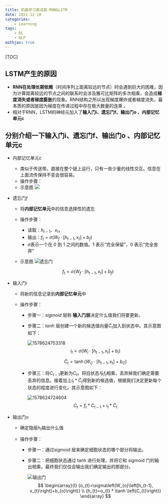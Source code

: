 ```yaml
---
title: 机器学习面试题-RNN&LSTM
date: 2021-12-10
categories: 
    - Learning
tags:  
    - DL
    - NLP
mathjax: true
---
```

<meta name="referrer" content="no-referrer"/>
[TOC]

## LSTM产生的原因

- **RNN在处理长期依赖**（时间序列上距离较远的节点）时会遇到巨大的困难，因为计算距离较远的节点之间的联系时会涉及雅可比矩阵的多次相乘，会造成**梯度消失或者梯度膨胀**的现象。RNN结构之所以出现梯度爆炸或者梯度消失，最本质的原因是因为梯度在传递过程中存在极大数量的连乘 。
- 相对于RNN，LSTM的神经元加入了**输入门i、遗忘门f、输出门o 、内部记忆单元c** 

<!-- more -->

## 分别介绍一下输入门i、遗忘门f、输出门o 、内部记忆单元c

- 内部记忆单元$c$

  -  类似于传送带。直接在整个链上运行，只有一些少量的线性交互。信息在上面流传保持不变会很容易。  
  - 操作步骤：
  - 示意图
    ![](https://img-blog.csdn.net/20170919124608594?watermark/2/text/aHR0cDovL2Jsb2cuY3Nkbi5uZXQvbHJlYWRlcmw=/font/5a6L5L2T/fontsize/400/fill/I0JBQkFCMA==/dissolve/70/gravity/SouthEast)

* 遗忘门$f$

  * 将**内部记忆单元**中的信息选择性的遗忘

  * 操作步骤：

    * 读取：$h_{t-1}$、$x_t$，
    * 输出：$f_{t}=\sigma\left(W_{f} \cdot\left[h_{t-1}, x_{t}\right]+b_{f}\right)$
    * $\sigma$表示一个在 0 到 1 之间的数值。1 表示“完全保留”，0 表示“完全舍弃”

  * 示意图
    ![遗忘门](https://pic4.zhimg.com/80/v2-11ca9e4a19504874202ac9880da9840f_1440w.jpg)

  $$
  f_{t}=\sigma\left(W_{f} \cdot\left[h_{t-1}, x_{t}\right]+b_{f}\right)
  $$

* 输入门$i$

  * 将新的信息记录到**内部记忆单元**中

  * 操作步骤：

    * 步骤一：$sigmoid$ 层称 **输入门层**决定什么值我们将要更新。

    * 步骤二：$tanh$ 层创建一个新的候选值向量$\tilde{C}_t$加入到状态中。其示意图如下：

      ![1578624753318](https://img-blog.csdn.net/20170301115512234?watermark/2/text/aHR0cDovL2Jsb2cuY3Nkbi5uZXQvSmVycl9feQ==/font/5a6L5L2T/fontsize/400/fill/I0JBQkFCMA==/dissolve/70/gravity/SouthEast)
      $$
      i_{t}=\sigma\left(W_{i} \cdot\left[h_{t-1}, x_{t}\right]+b_{i}\right)
      $$

      $$
      \tilde{C}_{t}=\tanh \left(W_{C} \cdot\left[h_{t-1}, x_{t}\right]+b_{C}\right)
      $$

    * 步骤三：将$C_{t-1}$更新为$C_{t}$。将旧状态与$f_t$相乘，丢弃掉我们确定需要丢弃的信息。接着加上$i_t * \tilde{C}_t$得到新的候选值，根据我们决定更新每个状态的程度进行变化。其示意图如下：

      ![1578624724604](https://img-blog.csdn.net/20170301120227745?watermark/2/text/aHR0cDovL2Jsb2cuY3Nkbi5uZXQvSmVycl9feQ==/font/5a6L5L2T/fontsize/400/fill/I0JBQkFCMA==/dissolve/70/gravity/SouthEast)
      $$
      C_{t}=f_{t} * C_{t-1}+i_{t} * \tilde{C}_{t}
      $$

* 输出门$o$

  * 确定隐层$h_t$输出什么值

  * 操作步骤：

    * 步骤一：通过sigmoid 层来确定细胞状态的哪个部分将输出。

    * 步骤二：把细胞状态通过 tanh 进行处理，并将它和 sigmoid 门的输出相乘，最终我们仅仅会输出我们确定输出的那部分。

      ![输出门](https://pic4.zhimg.com/80/v2-f928df2c02e17fb5da95bf8354880613_1440w.jpg)
      $$
      \begin{array}{l}
      {o_{t}=\sigma\left(W_{o}\left[h_{t-1}, x_{t}\right]+b_{o}\right)} \\
      {h_{t}=o_{t} * \tanh \left(C_{t}\right)}
      \end{array}
      $$